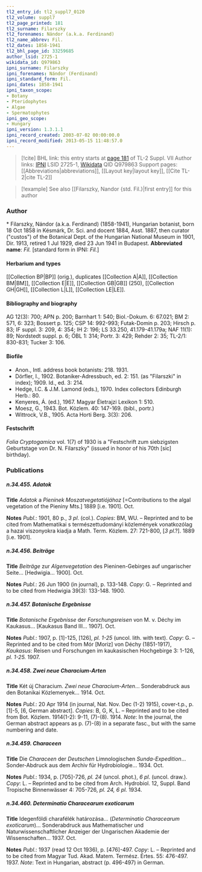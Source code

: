 ```yaml
---
tl2_entry_id: tl2_suppl7_0120
tl2_volume: suppl7
tl2_page_printed: 181
tl2_surname: Filarszky
tl2_forenames: Nándor (a.k.a. Ferdinand)
tl2_name_abbrev: Fil.
tl2_dates: 1858-1941
tl2_bhl_page_id: 33259685
author_lsid: 2725-1
wikidata_id: Q979863
ipni_surname: Filarszky
ipni_forenames: Nándor (Ferdinand)
ipni_standard_form: Fil.
ipni_dates: 1858-1941
ipni_taxon_scope: 
- Botany
- Pteridophytes
- Algae
- Spermatophytes
ipni_geo_scope: 
- Hungary
ipni_version: 1.3.1.1
ipni_record_created: 2003-07-02 00:00:00.0
ipni_record_modified: 2013-05-15 11:48:57.0
---
```


> [!cite] BHL link: this entry starts at [page 181](https://www.biodiversitylibrary.org/page/33259685) of TL-2 Suppl. VII
> Author links: [IPNI](https://www.ipni.org/a/2725-1) LSID 2725-1, [Wikidata](https://www.wikidata.org/wiki/Q979863) QID Q979863
> Support pages: [[Abbreviations|abbreviations]], [[Layout key|layout key]], [[Cite TL-2|cite TL-2]]

> [!example] See also [[Filarszky, Nandor {std. Fil.}|first entry]] for this author

### Author

\* Filarszky, Nándor (a.k.a. Ferdinand) (1858-1941), Hungarian botanist, born 18 Oct 1858 in Késmárk, Dr. Sci. and docent 1884, Asst. 1887, then curator ("custos") of the Botanical Dept. of the Hungarian National Museum in 1901, Dir. 1913, retired 1 Jul 1929, died 23 Jun 1941 in Budapest. 
**Abbreviated name**: *Fil.* \[standard form in IPNI: *Fil.*\]

#### Herbarium and types

[[Collection BP|BP]] (orig.), duplicates [[Collection A|A]], [[Collection BM|BM]], [[Collection E|E]], [[Collection GB|GB]] (250), [[Collection GH|GH]], [[Collection L|L]], [[Collection LE|LE]].

#### Bibliography and biography

AG 12(3): 700; APN p. 200; Barnhart 1: 540; Biol.-Dokum. 6: 67.021; BM 2: 571, 6: 323; Bossert p. 125; CSP 14: 992-993; Futak-Domin p. 203; Hirsch p. 83; IF suppl. 3: 209, 4: 354; IH 2: 196; LS 33.250, 41.179-41.179a; NAF 11(1): 89; Nordstedt suppl. p. 6; ÖBL 1: 314; Portr. 3: 429; Rehder 2: 35; TL-2/1: 830-831; Tucker 3: 106.

#### Biofile

- Anon., Intl. address book botanists: 218. 1931.
- Dörfler, I., 1902. Botaniker-Adressbuch, ed. 2: 151. (as "Filarszki" in index); 1909. Id., ed. 3: 214.
- Hedge, I.C. & J.M. Lamond (eds.), 1970. Index collectors Edinburgh Herb.: 80.
- Kenyeres, Á. (ed.), 1967. Magyar Életrajzi Lexikon 1: 510.
- Moesz, G., 1943. Bot. Közlem. 40: 147-169. (bibl., portr.)
- Wittrock, V.B., 1905. Acta Horti Berg. 3(3): 206.

#### Festschrift

*Folia Cryptogamica* vol. 1(7) of 1930 is a "Festschrift zum siebzigsten Geburtstage von Dr. N. Filarszky" (issued in honor of his 70th \[sic\] birthday).

### Publications

##### n.34.455. Adatok

**Title**
*Adatok* a *Pieninek Moszatvegetatiójához* \[=Contributions to the algal vegetation of the Pieniny Mts.\] 1889 \[i.e. 1901\]. Oct.

**Notes**
*Publ*.: 1901, 80 p., *3 pl*. (col.). *Copies*: BM, WU. – Reprinted and to be cited from Mathematikai s természettudományi közlemények vonatkozólag a hazai viszonyokra kiadja a Math. Term. Közlem. 27: 721-800, \[*3 pl*.?\]. 1889 \[i.e. 1901\].

##### n.34.456. Beiträge

**Title**
*Beiträge* zur *Algenvegetation* des Pieninen-Gebirges auf ungarischer Seite... \[Hedwigia... 1900\]. Oct.

**Notes**
*Publ*.: 26 Jun 1900 (in journal), p. 133-148. *Copy*: G. – Reprinted and to be cited from Hedwigia 39(3): 133-148. 1900.

##### n.34.457. Botanische Ergebnisse

**Title**
*Botanische Ergebnisse* der *Forschungsreisen* von M. v. Déchy im Kaukasus... \[Kaukasus Band III... 1907\]. Oct.

**Notes**
*Publ*.: 1907, p. \[1\]-125, \[126\], *pl. 1-25* (uncol. lith. with text). *Copy*: G. – Reprinted and to be cited from Mór \[Moriz\] von Déchy (1851-1917), *Kaukasus*: Reisen und Forschungen im kaukasischen Hochgebirge 3: 1-126, *pl. 1-25.* 1907.

##### n.34.458. Zwei neue Characium-Arten

**Title**
Két új Characium. *Zwei neue Characium-Arten*... Sonderabdruck aus den Botanikai Közlemenyek... 1914. Oct.

**Notes**
*Publ*.: 20 Apr 1914 (in journal, Nat. Nov. Dec (1-2) 1915), cover-t.p., p. \[1\]-5, \[6, German abstract\]. *Copies*: B, G, K, L. – Reprinted and to be cited from Bot. Közlem. 1914(1-2): 9-11, (7)-(8). 1914.
*Note*: In the journal, the German abstract appears as p. (7)-(8) in a separate fasc., but with the same numbering and date.

##### n.34.459. Characeen

**Title**
Die *Characeen* der *Deutschen* Limnologischen *Sunda-Expedition*... Sonder-Abdruck aus dem Archiv für Hydrobiologie... 1934. Oct.

**Notes**
*Publ*.: 1934, p. \[705\]-726, *pl. 24* (uncol. phot.), *6 pl*. (uncol. draw.). *Copy*: L. – Reprinted and to be cited from Arch. Hydrobiol. 12, Suppl. Band Tropische Binnenwässer 4: 705-726, *pl. 24, 6 pl.* 1934.

##### n.34.460. Determinatio Characearum exoticarum

**Title**
Idegenföldi charafélék határozása... (*Determinatio Characearum exoticarum*)... Sonderabdruck aus Mathematischer und Naturwissenschaftlicher Anzeiger der Ungarischen Akademie der Wissenschaften... 1937. Oct.

**Notes**
*Publ*.: 1937 (read 12 Oct 1936), p. \[476\]-497. *Copy*: L. – Reprinted and to be cited from Magyar Tud. Akad. Matem. Termész. Értes. 55: 476-497. 1937.
*Note*: Text in Hungarian, abstract (p. 496-497) in German.

